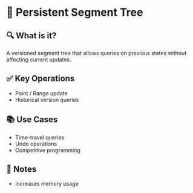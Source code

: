 # 🧠 Persistent Segment Tree

## 🔍 What is it?
A versioned segment tree that allows queries on previous states without affecting current updates.

## ✅ Key Operations
- Point / Range update
- Historical version queries

## 📚 Use Cases
- Time-travel queries
- Undo operations
- Competitive programming

## 📝 Notes
- Increases memory usage
